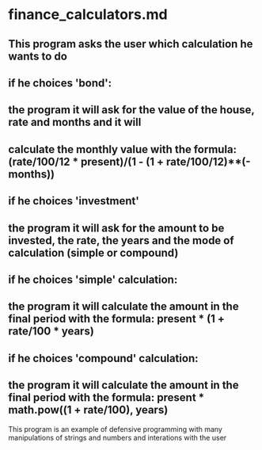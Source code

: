# finance_calculators.md

## This program asks the user which calculation he wants to do
## if he choices 'bond':
## the program it will ask for the value of the house, rate and months and it will
## calculate the monthly value with the formula: (rate/100/12 * present)/(1 - (1 + rate/100/12)**(-months))

## if he choices 'investment'
## the program it will ask for the amount to be invested, the rate, the years and the mode of calculation (simple or compound)
## if he choices 'simple' calculation:
## the program it will calculate the amount in the final period with the formula: present * (1 + rate/100 * years)
## if he choices 'compound' calculation:
## the program it will calculate the amount in the final period with the formula: present * math.pow((1 + rate/100), years)

This program is an example of defensive programming with many manipulations of strings and numbers
and interations with the user

